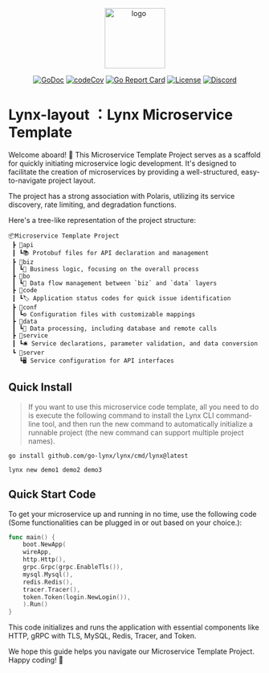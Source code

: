 <p align="center"><a href="https://go-lynx.cn/" target="_blank"><img width="120" src="https://avatars.githubusercontent.com/u/150900434?s=250&u=8f8e9a5d1fab6f321b4aa350283197fc1d100efa&v=4" alt="logo"></a></p>

<p align="center">
<a href="https://pkg.go.dev/github.com/go-lynx/lynx"><img src="https://pkg.go.dev/badge/github.com/go-lynx/lynx/v2" alt="GoDoc"></a>
<a href="https://codecov.io/gh/go-lynx/lynx"><img src="https://codecov.io/gh/go-lynx/lynx/master/graph/badge.svg" alt="codeCov"></a>
<a href="https://goreportcard.com/report/github.com/go-lynx/lynx"><img src="https://goreportcard.com/badge/github.com/go-lynx/lynx" alt="Go Report Card"></a>
<a href="https://github.com/go-lynx/lynx/blob/main/LICENSE"><img src="https://img.shields.io/github/license/go-lynx/lynx" alt="License"></a>
<a href="https://discord.gg/2vq2Zsqq"><img src="https://img.shields.io/discord/1174545542689337497?label=chat&logo=discord" alt="Discord"></a>
</p>


# Lynx-layout ：Lynx Microservice Template 

Welcome aboard! 🎉 This Microservice Template Project serves as a scaffold for quickly initiating microservice logic development. It's designed to facilitate the creation of microservices by providing a well-structured, easy-to-navigate project layout.

The project has a strong association with Polaris, utilizing its service discovery, rate limiting, and degradation functions.

Here's a tree-like representation of the project structure:

```
📦Microservice Template Project
 ┣ 📂api
 ┃ ┗📚 Protobuf files for API declaration and management
 ┣ 📂biz
 ┃ ┗🏢 Business logic, focusing on the overall process
 ┣ 📂bo
 ┃ ┗🔄 Data flow management between `biz` and `data` layers
 ┣ 📂code
 ┃ ┗🏷 Application status codes for quick issue identification
 ┣ 📂conf
 ┃ ┗⚙️ Configuration files with customizable mappings
 ┣ 📂data
 ┃ ┗💽 Data processing, including database and remote calls
 ┣ 📂service
 ┃ ┗🛎️ Service declarations, parameter validation, and data conversion
 ┗ 📂server
   ┗🖥️ Service configuration for API interfaces
```

## Quick Install

> If you want to use this microservice code template, all you need to do is execute the following command to install the Lynx CLI command-line tool, and then run the new command to automatically initialize a runnable project (the new command can support multiple project names).

```shell
go install github.com/go-lynx/lynx/cmd/lynx@latest
```

```shell
lynx new demo1 demo2 demo3
```

## Quick Start Code

To get your microservice up and running in no time, use the following code (Some functionalities can be plugged in or out based on your choice.):

```go
func main() {
    boot.NewApp(
    wireApp,
    http.Http(),
    grpc.Grpc(grpc.EnableTls()),
    mysql.Mysql(),
    redis.Redis(),
    tracer.Tracer(),
    token.Token(login.NewLogin()),
    ).Run()
}
```

This code initializes and runs the application with essential components like HTTP, gRPC with TLS, MySQL, Redis, Tracer, and Token.

We hope this guide helps you navigate our Microservice Template Project. Happy coding! 🎉